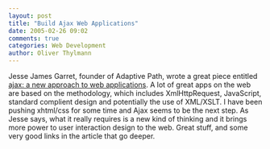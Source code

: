 ```yaml
---
layout: post
title: "Build Ajax Web Applications"
date: 2005-02-26 09:02
comments: true
categories: Web Development
author: Oliver Thylmann
---
```



Jesse James Garret, founder of Adaptive Path, wrote a great piece entitled [ajax: a new approach to web applications](http://adaptivepath.com/publications/essays/archives/000385.php). A lot of great apps on the web are based on the methodology, which includes XmlHttpRequest, JavaScript, standard complient design and potentially the use of XML/XSLT. I have been pushing xhtml/css for some time and Ajax seems to be the next step. As Jesse says, what it really requires is a new kind of thinking and it brings more power to user interaction design to the web. Great stuff, and some very good links in the article that go deeper.

